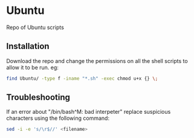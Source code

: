 # Ubuntu
Repo of Ubuntu scripts

## Installation
Download the repo and change the permissions on all the shell scripts to allow it to be run. eg:
``` bash
find Ubuntu/ -type f -iname "*.sh" -exec chmod u+x {} \;
```
## Troubleshooting
If an error about "/bin/bash^M: bad interpeter" replace suspicious characters using the following command:
```bash
sed -i -e 's/\r$//' <filename>
```
